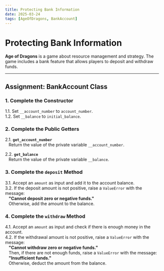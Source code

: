 ```yaml
---
title: Protecting Bank Information
date: 2025-03-24
tags: [AgeOfDragons, BankAccount]
---
```


# Protecting Bank Information

**Age of Dragons** is a game about resource management and strategy. The game includes a bank feature that allows players to deposit and withdraw funds.

---

## Assignment: BankAccount Class

### 1. Complete the Constructor
1.1. Set `__account_number` to `account_number`.  
1.2. Set `__balance` to `initial_balance`.

### 2. Complete the Public Getters
2.1. **`get_account_number`**  
&nbsp;&nbsp;&nbsp;Return the value of the private variable `__account_number`.  

2.2. **`get_balance`**  
&nbsp;&nbsp;&nbsp;Return the value of the private variable `__balance`.

### 3. Complete the `deposit` Method
3.1. Accept an `amount` as input and add it to the account balance.  
3.2. If the deposit amount is not positive, raise a `ValueError` with the message:  
&nbsp;&nbsp;&nbsp;**"Cannot deposit zero or negative funds."**  
&nbsp;&nbsp;&nbsp;Otherwise, add the amount to the balance.

### 4. Complete the `withdraw` Method
4.1. Accept an `amount` as input and check if there is enough money in the account.  
4.2. If the withdrawal amount is not positive, raise a `ValueError` with the message:  
&nbsp;&nbsp;&nbsp;**"Cannot withdraw zero or negative funds."**  
&nbsp;&nbsp;&nbsp;Then, if there are not enough funds, raise a `ValueError` with the message:  
&nbsp;&nbsp;&nbsp;**"Insufficient funds."**  
&nbsp;&nbsp;&nbsp;Otherwise, deduct the amount from the balance.
